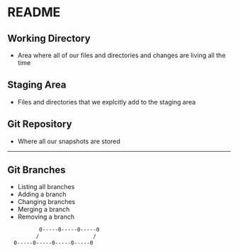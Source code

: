 # README

## Working Directory

- Area where all of our files and directories and changes are living all the time

## Staging Area

- Files and directories that we explcitly add to the staging area

## Git Repository

- Where all our snapshots are stored

---

## Git Branches

- Listing all branches
- Adding a branch
- Changing branches
- Merging a branch
- Removing a branch

```txt
          0-----0-----0-----0
         /                 /
  0-----0-----0-----0-----0
```
